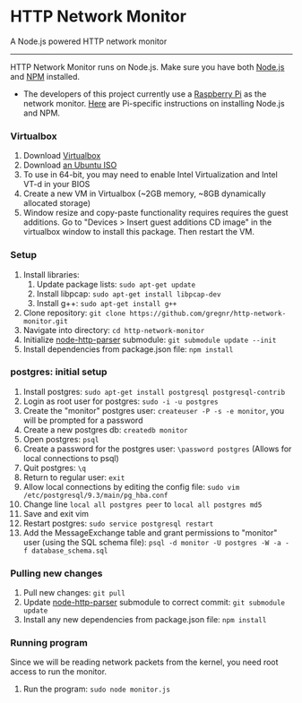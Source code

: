 # HTTP Network Monitor
A Node.js powered HTTP network monitor

-----
HTTP Network Monitor runs on Node.js. Make sure you have both [Node.js](https://nodejs.org/) and [NPM](https://www.npmjs.com/) installed.

- The developers of this project currently use a [Raspberry Pi](https://www.raspberrypi.org/) as the network monitor. [Here](http://joshondesign.com/2013/10/23/noderpi) are Pi-specific instructions on installing Node.js and NPM.

### Virtualbox
1. Download [Virtualbox](https://www.virtualbox.org/)
2. Download [an Ubuntu ISO](http://www.ubuntu.com/download/desktop)
3. To use in 64-bit, you may need to enable Intel Virtualization and Intel VT-d in your BIOS
4. Create a new VM in Virtualbox (~2GB memory, ~8GB dynamically allocated storage)
5. Window resize and copy-paste functionality requires requires the guest additions. Go to "Devices > Insert guest additions CD image" in the virtualbox window to install this package. Then restart the VM.

### Setup
1. Install libraries:
    1. Update package lists: `sudo apt-get update`
    2. Install libpcap: `sudo apt-get install libpcap-dev`
    3. Install g++: `sudo apt-get install g++`
2. Clone repository: `git clone https://github.com/gregnr/http-network-monitor.git`
3. Navigate into directory: `cd http-network-monitor`
4. Initialize [node-http-parser](https://github.com/gregnr/node-http-parser) submodule: `git submodule update --init`
5. Install dependencies from package.json file: `npm install`

### postgres: initial setup
1. Install postgres: `sudo apt-get install postgresql postgresql-contrib`
2. Login as root user for postgres: `sudo -i -u postgres`
3. Create the "monitor" postgres user: `createuser -P -s -e monitor`, you will be prompted for a password
4. Create a new postgres db: `createdb monitor`
5. Open postgres: `psql`
6. Create a password for the postgres user: `\password postgres` (Allows for local connections to psql)
7. Quit postgres: `\q`
8. Return to regular user: `exit`
9. Allow local connections by editing the config file: `sudo vim /etc/postgresql/9.3/main/pg_hba.conf`
10. Change line `local all postgres peer` to `local all postgres md5`
11. Save and exit vim
12. Restart postgres: `sudo service postgresql restart`
13. Add the MessageExchange table and grant permissions to "monitor" user (using the SQL schema file):  `psql -d monitor -U postgres -W -a -f database_schema.sql`


### Pulling new changes
1. Pull new changes: `git pull`
2. Update [node-http-parser](https://github.com/gregnr/node-http-parser) submodule to correct commit: `git submodule update`
3. Install any new dependencies from package.json file: `npm install`

### Running program
Since we will be reading network packets from the kernel, you need root access to run the monitor.

1. Run the program: `sudo node monitor.js`
